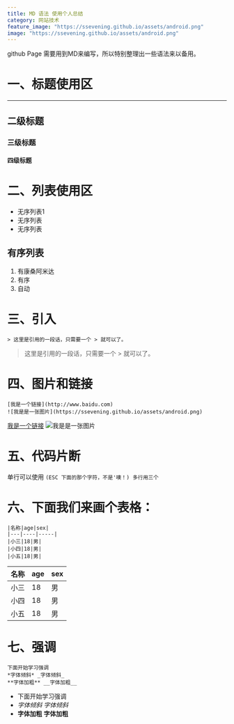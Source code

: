 ```yaml
---
title: MD 语法 使用个人总结
category: 网站技术
feature_image: "https://ssevening.github.io/assets/android.png"
image: "https://ssevening.github.io/assets/android.png"
---
```


github Page 需要用到MD来编写，所以特别整理出一些语法来以备用。

<!-- more -->

# 一、标题使用区
------
## 二级标题
### 三级标题
#### 四级标题


# 二、列表使用区
* 无序列表1
* 无序列表
* 无序列表

## 有序列表
1. 有康桑阿米达 
2. 有序
3. 自动

# 三、引入
```
> 这里是引用的一段话，只需要一个 > 就可以了。
```

> 这里是引用的一段话，只需要一个 > 就可以了。


# 四、图片和链接
```
[我是一个链接](http://www.baidu.com)
![我是是一张图片](https://ssevening.github.io/assets/android.png)
```
[我是一个链接](http://www.baidu.com)
![我是是一张图片](https://ssevening.github.io/assets/android.png)

# 五、代码片断
单行可以使用 ` (ESC 下面的那个字符，不是'噢！)
多行用三个 `


# 六、下面我们来画个表格：

```
|名称|age|sex|
|---|----|-----|
|小三|18|男|
|小四|18|男|
|小五|18|男|
```

|名称|age|sex|
|---|----|-----|
|小三|18|男|
|小四|18|男|
|小五|18|男|


# 七、强调

```
下面开始学习强调
*字体倾斜* _字体倾斜_
**字体加粗** __字体加粗__
```

* 下面开始学习强调
* *字体倾斜* _字体倾斜_
* **字体加粗** __字体加粗__



